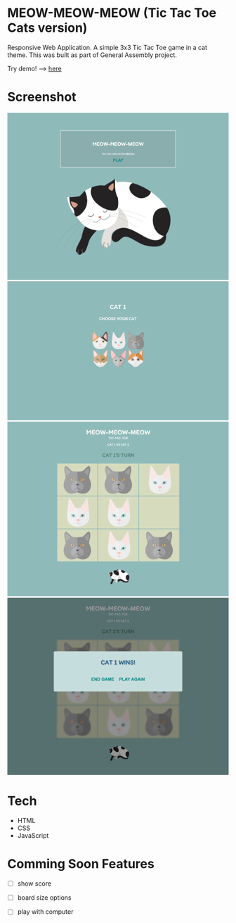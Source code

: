 # MEOW-MEOW-MEOW (Tic Tac Toe Cats version)
Responsive Web Application. A simple 3x3 Tic Tac Toe game in a cat theme. This was built as part of General Assembly project. 

Try demo! --> [here](https://smox14.github.io/tic-tac-toe/)

# Screenshot

![screenshot](/images/screenshot/screenshot_1.png)
![screenshot](/images/screenshot/screenshot_2.png)
![screenshot](/images/screenshot/screenshot_3.png)
![screenshot](/images/screenshot/screenshot_4.png)


# Tech
- HTML 
- CSS 
- JavaScript

# Comming Soon Features
- [ ] show score
- [ ] board size options
- [ ] play with computer



